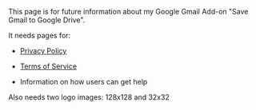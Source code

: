 This page is for future information about my Google Gmail Add-on "Save Gmail to Google Drive".

It needs pages for:<br>
- [Privacy Policy](s2gdPrivacyPolicy.md)<br>
* [Terms of Service](s2gdTermsOfService.md)<br>
- Information on how users can get help


Also needs two logo images: 128x128 and 32x32

